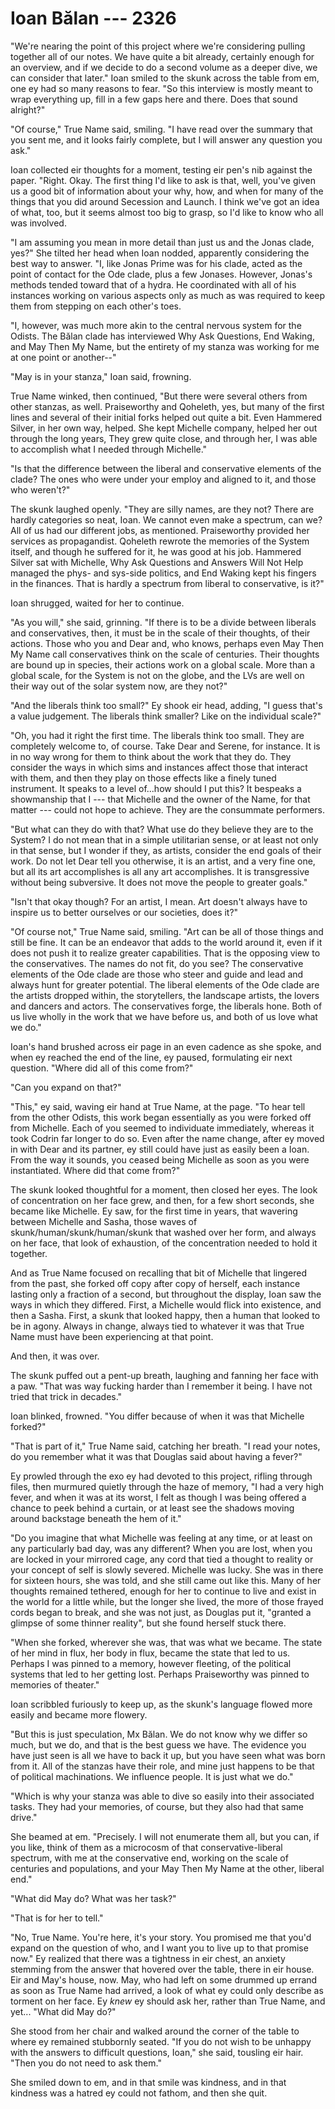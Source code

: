# Ioan Bălan --- 2326

"We're nearing the point of this project where we're considering pulling together all of our notes. We have quite a bit already, certainly enough for an overview, and if we decide to do a second volume as a deeper dive, we can consider that later." Ioan smiled to the skunk across the table from em, one ey had so many reasons to fear. "So this interview is mostly meant to wrap everything up, fill in a few gaps here and there. Does that sound alright?"

"Of course," True Name said, smiling. "I have read over the summary that you sent me, and it looks fairly complete, but I will answer any question you ask."

Ioan collected eir thoughts for a moment, testing eir pen's nib against the paper. "Right. Okay. The first thing I'd like to ask is that, well, you've given us a good bit of information about your why, how, and when for many of the things that you did around Secession and Launch. I think we've got an idea of what, too, but it seems almost too big to grasp, so I'd like to know who all was involved.

"I am assuming you mean in more detail than just us and the Jonas clade, yes?" She tilted her head when Ioan nodded, apparently considering the best way to answer. "I, like Jonas Prime was for his clade, acted as the point of contact for the Ode clade, plus a few Jonases. However, Jonas's methods tended toward that of a hydra. He coordinated with all of his instances working on various aspects only as much as was required to keep them from stepping on each other's toes.

"I, however, was much more akin to the central nervous system for the Odists. The Bălan clade has interviewed Why Ask Questions, End Waking, and May Then My Name, but the entirety of my stanza was working for me at one point or another--"

"May is in your stanza," Ioan said, frowning.

True Name winked, then continued, "But there were several others from other stanzas, as well. Praiseworthy and Qoheleth, yes, but many of the first lines and several of their initial forks helped out quite a bit. Even Hammered Silver, in her own way, helped. She kept Michelle company, helped her out through the long years, They grew quite close, and through her, I was able to accomplish what I needed through Michelle."

"Is that the difference between the liberal and conservative elements of the clade? The ones who were under your employ and aligned to it, and those who weren't?"

The skunk laughed openly. "They are silly names, are they not? There are hardly categories so neat, Ioan. We cannot even make a spectrum, can we? All of us had our different jobs, as mentioned. Praiseworthy provided her services as propagandist. Qoheleth rewrote the memories of the System itself, and though he suffered for it, he was good at his job. Hammered Silver sat with Michelle, Why Ask Questions and Answers Will Not Help managed the phys- and sys-side politics, and End Waking kept his fingers in the finances. That is hardly a spectrum from liberal to conservative, is it?"

Ioan shrugged, waited for her to continue.

"As you will," she said, grinning. "If there is to be a divide between liberals and conservatives, then, it must be in the scale of their thoughts, of their actions. Those who you and Dear and, who knows, perhaps even May Then My Name call conservatives think on the scale of centuries. Their thoughts are bound up in species, their actions work on a global scale. More than a global scale, for the System is not on the globe, and the LVs are well on their way out of the solar system now, are they not?"

"And the liberals think too small?" Ey shook eir head, adding, "I guess that's a value judgement. The liberals think smaller? Like on the individual scale?"

"Oh, you had it right the first time. The liberals think too small. They are completely welcome to, of course. Take Dear and Serene, for instance. It is in no way wrong for them to think about the work that they do. They consider the ways in which sims and instances affect those that interact with them, and then they play on those effects like a finely tuned instrument. It speaks to a level of...how should I put this? It bespeaks a showmanship that I --- that Michelle and the owner of the Name, for that matter --- could not hope to achieve. They are the consummate performers.

"But what can they do with that? What use do they believe they are to the System? I do not mean that in a simple utilitarian sense, or at least not only in that sense, but I wonder if they, as artists, consider the end goals of their work. Do not let Dear tell you otherwise, it is an artist, and a very fine one, but all its art accomplishes is all any art accomplishes. It is transgressive without being subversive. It does not move the people to greater goals."

"Isn't that okay though? For an artist, I mean. Art doesn't always have to inspire us to better ourselves or our societies, does it?"

"Of course not," True Name said, smiling. "Art can be all of those things and still be fine. It can be an endeavor that adds to the world around it, even if it does not push it to realize greater capabilities. That is the opposing view to the conservatives. The names do not fit, do you see? The conservative elements of the Ode clade are those who steer and guide and lead and always hunt for greater potential. The liberal elements of the Ode clade are the artists dropped within, the storytellers, the landscape artists, the lovers and dancers and actors. The conservatives forge, the liberals hone. Both of us live wholly in the work that we have before us, and both of us love what we do."

Ioan's hand brushed across eir page in an even cadence as she spoke, and when ey reached the end of the line, ey paused, formulating eir next question. "Where did all of this come from?"

"Can you expand on that?"

"This," ey said, waving eir hand at True Name, at the page. "To hear tell from the other Odists, this work began essentially as you were forked off from Michelle. Each of you seemed to individuate immediately, whereas it took Codrin far longer to do so. Even after the name change, after ey moved in with Dear and its partner, ey still could have just as easily been a Ioan. From the way it sounds, you ceased being Michelle as soon as you were instantiated. Where did that come from?"

The skunk looked thoughtful for a moment, then closed her eyes. The look of concentration on her face grew, and then, for a few short seconds, she became like Michelle. Ey saw, for the first time in years, that wavering between Michelle and Sasha, those waves of skunk/human/skunk/human/skunk that washed over her form, and always on her face, that look of exhaustion, of the concentration needed to hold it together.

And as True Name focused on recalling that bit of Michelle that lingered from the past, she forked off copy after copy of herself, each instance lasting only a fraction of a second, but throughout the display, Ioan saw the ways in which they differed. First, a Michelle would flick into existence, and then a Sasha. First, a skunk that looked happy, then a human that looked to be in agony. Always in change, always tied to whatever it was that True Name must have been experiencing at that point.

And then, it was over.

The skunk puffed out a pent-up breath, laughing and fanning her face with a paw. "That was way fucking harder than I remember it being. I have not tried that trick in decades."

Ioan blinked, frowned. "You differ because of when it was that Michelle forked?"

"That is part of it," True Name said, catching her breath. "I read your notes, do you remember what it was that Douglas said about having a fever?"

Ey prowled through the exo ey had devoted to this project, rifling through files, then murmured quietly through the haze of memory, "I had a very high fever, and when it was at its worst, I felt as though I was being offered a chance to peek behind a curtain, or at least see the shadows moving around backstage beneath the hem of it."

"Do you imagine that what Michelle was feeling at any time, or at least on any particularly bad day, was any different? When you are lost, when you are locked in your mirrored cage, any cord that tied a thought to reality or your concept of self is slowly severed. Michelle was lucky. She was in there for sixteen hours, she was told, and she still came out like this. Many of her thoughts remained tethered, enough for her to continue to live and exist in the world for a little while, but the longer she lived, the more of those frayed cords began to break, and she was not just, as Douglas put it, "granted a glimpse of some thinner reality", but she found herself stuck there.

"When she forked, wherever she was, that was what we became. The state of her mind in flux, her body in flux, became the state that led to us. Perhaps I was pinned to a memory, however fleeting, of the political systems that led to her getting lost. Perhaps Praiseworthy was pinned to memories of theater."

Ioan scribbled furiously to keep up, as the skunk's language flowed more easily and became more flowery.

"But this is just speculation, Mx Bălan. We do not know why we differ so much, but we do, and that is the best guess we have. The evidence you have just seen is all we have to back it up, but you have seen what was born from it. All of the stanzas have their role, and mine just happens to be that of political machinations. We influence people. It is just what we do."

"Which is why your stanza was able to dive so easily into their associated tasks. They had your memories, of course, but they also had that same drive."

She beamed at em. "Precisely. I will not enumerate them all, but you can, if you like, think of them as a microcosm of that conservative-liberal spectrum, with me at the conservative end, working on the scale of centuries and populations, and your May Then My Name at the other, liberal end."

"What did May do? What was her task?"

"That is for her to tell."

"No, True Name. You're here, it's your story. You promised me that you'd expand on the question of who, and I want you to live up to that promise now." Ey realized that there was a tightness in eir chest, an anxiety stemming from the answer that hovered over the table, there in eir house. Eir and May's house, now. May, who had left on some drummed up errand as soon as True Name had arrived, a look of what ey could only describe as torment on her face. Ey *knew* ey should ask her, rather than True Name, and yet... "What did May do?"

She stood from her chair and walked around the corner of the table to where ey remained stubbornly seated. "If you do not wish to be unhappy with the answers to difficult questions, Ioan," she said, tousling eir hair. "Then you do not need to ask them."

She smiled down to em, and in that smile was kindness, and in that kindness was a hatred ey could not fathom, and then she quit.
